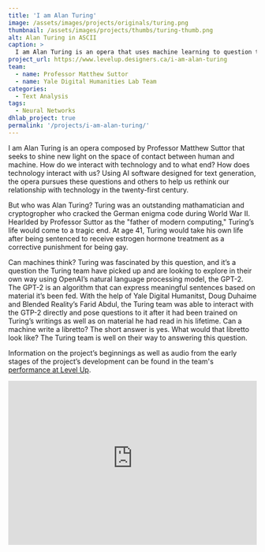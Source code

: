 ```yaml
---
title: 'I am Alan Turing'
image: /assets/images/projects/originals/turing.png
thumbnail: /assets/images/projects/thumbs/turing-thumb.png
alt: Alan Turing in ASCII
caption: >
  I am Alan Turing is an opera that uses machine learning to question the boundary between the human and the machine.
project_url: https://www.levelup.designers.ca/i-am-alan-turing
team:
  - name: Professor Matthew Suttor
  - name: Yale Digital Humanities Lab Team
categories:
  - Text Analysis
tags:
  - Neural Networks
dhlab_project: true
permalink: '/projects/i-am-alan-turing/'
---
```


I am Alan Turing is an opera composed by Professor Matthew Suttor that seeks to shine new light on the space of contact between human and machine. How do we interact with technology and to what end? How does technology interact with us? Using AI software designed for text generation, the opera pursues these questions and others to help us rethink our relationship with technology in the twenty-first century.

But who was Alan Turing? Turing was an outstanding mathamatician and cryptogropher who cracked the German enigma code during World War II. Hearlded by Professor Suttor as the "father of modern computing," Turing’s life would come to a tragic end. At age 41, Turing would take his own life after being sentenced to receive estrogen hormone treatment as a corrective punishment for being gay.

Can machines think? Turing was fascinated by this question, and it’s a question the Turing team have picked up and are looking to explore in their own way using OpenAI’s natural language processing model, the GPT-2. The GPT-2  is an algorithm that can express meaningful sentences based on material it’s been fed. With the help of Yale Digital Humanitst, Doug Duhaime and Blended Reality’s Farid Abdul, the Turing team was able to interact with the GTP-2 directly and pose questions to it after it had been trained on Turing’s writings as well as on material he had read in his lifetime. Can a machine write a libretto? The short answer is yes. What would that libretto look like? The Turing team is well on their way to answering this question.

Information on the project’s beginnings as well as audio from the early stages of the project’s development can be found in the team's [performance at Level Up](https://www.levelup.designers.ca/i-am-alan-turing).

<div id='iframe-container' style='position:relative; height:0; padding-bottom: 66%;'>
  <iframe src='https://duhaime.s3.amazonaws.com/sketches/A565AC1E351B6A21FF7F005AB6FDE6F7/index.html' width='100%' height='100%' style='border: none; position: absolute'></iframe>
</div>